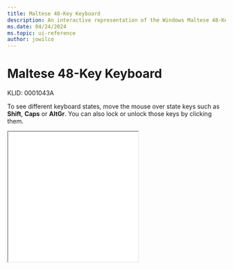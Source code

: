 ```yaml
---
title: Maltese 48-Key Keyboard
description: An interactive representation of the Windows Maltese 48-Key keyboard. To see different keyboard states, click or move the mouse over the state keys.
ms.date: 04/24/2024
ms.topic: ui-reference
author: jowilco
---
```


# Maltese 48-Key Keyboard

KLID: 0001043A

To see different keyboard states, move the mouse over state keys such as **Shift**, **Caps** or **AltGr**. You can also lock or unlock those keys by clicking them.

<iframe src="kbdmlt48.html" height="300"></iframe>
